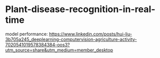 # Plant-disease-recognition-in-real-time

model performance: https://www.linkedin.com/posts/hui-liu-3b705a245_deeplearning-computervision-agriculture-activity-7020541019578384384-oos3?utm_source=share&utm_medium=member_desktop
